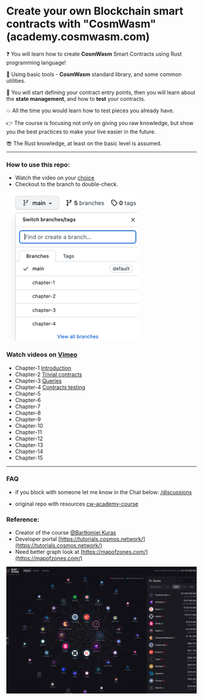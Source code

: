 # Create your own Blockchain smart contracts with "CosmWasm" (academy.cosmwasm.com)

❓ You will learn how to create **CosmWasm** Smart Contracts using Rust programming language! 

🤘 Using basic tools - **CosmWasm** standard library, and some common utilities. 

💅 You will start defining your contract entry points, then you will learn about the **state management**, and how to **test** your contracts. 

💥 All the time you would learn how to test pieces you already have. 

👉 The course is focusing not only on giving you raw knowledge, but show you the best practices to make your live easier in the future. 

😎 The Rust knowledge, at least on the basic level is assumed.

-------

### How to use this repo:
- Watch the video on your [choice](https://github.com/Ebazhanov/cosmwasm-blockchain-smart-contract#watch-videos-on-vimeo)
- Checkout to the branch to double-check.

![branches](branches.png)

### Watch videos on [Vimeo](https://vimeo.com/user109497220)  
- Chapter-1 [Introduction](https://vimeo.com/user109497220)
- Chapter-2 [Trivial contracts](https://vimeo.com/731363909)
- Chapter-3 [Queries](https://vimeo.com/731369199)
- Chapter-4 [Contracts testing](https://vimeo.com/731375149)
- Chapter-5
- Chapter-6
- Chapter-7
- Chapter-8
- Chapter-9
- Chapter-10
- Chapter-11
- Chapter-12
- Chapter-13
- Chapter-14
- Chapter-15

-------

### FAQ
- if you block with someone let me know in the Chat below:
[/discussions](https://github.com/Ebazhanov/academy.cosmwasm.com/discussions)

- original repo with resources
[cw-academy-course](https://github.com/CosmWasm/cw-academy-course)


### Reference:
- Creator of the course [@Bartłomiej Kuras](https://github.com/hashedone)
- Developer portal
[https://tutorials.cosmos.network/](https://tutorials.cosmos.network/)
- Need better graph look at 
[https://mapofzones.com/](https://mapofzones.com/)

![map](map_of_zones.png)
